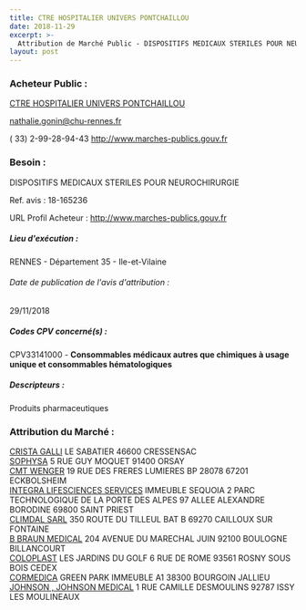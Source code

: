 ```yaml
---
title: CTRE HOSPITALIER UNIVERS PONTCHAILLOU
date: 2018-11-29
excerpt: >-
  Attribution de Marché Public - DISPOSITIFS MEDICAUX STERILES POUR NEUROCHIRURGIE
layout: post
---
```


### Acheteur Public : 
<a href="/acheteur-138/siren-263500076"> CTRE HOSPITALIER UNIVERS PONTCHAILLOU</a><br/>



nathalie.gonin@chu-rennes.fr

( 33) 2-99-28-94-43
http://www.marches-publics.gouv.fr
### Besoin :

DISPOSITIFS MEDICAUX STERILES POUR NEUROCHIRURGIE

Ref. avis : 18-165236

URL Profil Acheteur : http://www.marches-publics.gouv.fr

##### Lieu d'exécution :

RENNES - Département 35 - Ile-et-Vilaine

###### Date de publication de l'avis d'attribution : 
29/11/2018

##### Codes CPV concerné(s) :
CPV33141000 - **Consommables médicaux autres que chimiques à usage unique et consommables hématologiques** <br/>

##### Descripteurs :
Produits pharmaceutiques <br/>

### Attribution du Marché :
<a href="/entreprise-580/siren-831384771"> CRISTA GALLI</a>    LE SABATIER 46600 CRESSENSAC <br/>
<a href="/entreprise-544/siren-306979584"> SOPHYSA</a>    5 RUE GUY MOQUET 91400 ORSAY <br/>
<a href="/entreprise-555/siren-401985478"> CMT WENGER</a>    19 RUE DES FRERES LUMIERES BP 28078 67201 ECKBOLSHEIM <br/>
<a href="/entreprise-566/siren-492534466"> INTEGRA LIFESCIENCES SERVICES</a>    IMMEUBLE SEQUOIA 2 PARC TECHNOLOGIQUE DE LA PORTE DES ALPES 97 ALLEE ALEXANDRE BORODINE 69800 SAINT PRIEST <br/>
<a href="/entreprise-563/siren-451602627"> CLIMDAL SARL</a>    350 ROUTE DU TILLEUL BAT B 69270 CAILLOUX SUR FONTAINE <br/>
<a href="/entreprise-572/siren-562050856"> B BRAUN MEDICAL</a>    204 AVENUE DU MARECHAL JUIN 92100 BOULOGNE BILLANCOURT <br/>
<a href="/entreprise-545/siren-312328362"> COLOPLAST</a>    LES JARDINS DU GOLF 6 RUE DE ROME 93561 ROSNY SOUS BOIS CEDEX <br/>
<a href="/entreprise-548/siren-334247541"> CORMEDICA</a>    GREEN PARK IMMEUBLE A1 38300 BOURGOIN JALLIEU <br/>
<a href="/entreprise-573/siren-612030619"> JOHNSON , JOHNSON MEDICAL</a>    1 RUE CAMILLE DESMOULINS 92787 ISSY LES MOULINEAUX <br/>
